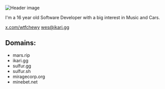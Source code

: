 ![Header image](https://media.discordapp.net/attachments/1047336119580242001/1177861768253542440/header.png?ex=65740c41&is=65619741&hm=ae8afabda9b4df39c2e84dcef186d614229e8700818d3ac331d81a65268c5f25&=&format=webp&width=2116&height=642)

I'm a 16 year old Software Developer with a big interest in Music and Cars.

[x.com/wtfchewy](https://x.com/wtfchewy/)
<wes@ikari.gg>

## Domains:
- mars.rip
- ikari.gg
- sulfur.gg
- sulfur.sh
- miragecorp.org
- minebet.net
